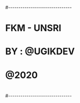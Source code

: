 #-------------------------------
#
#  FKM - UNSRI
#  BY : @UGIKDEV
#
# @2020
# 
#-------------------------------
